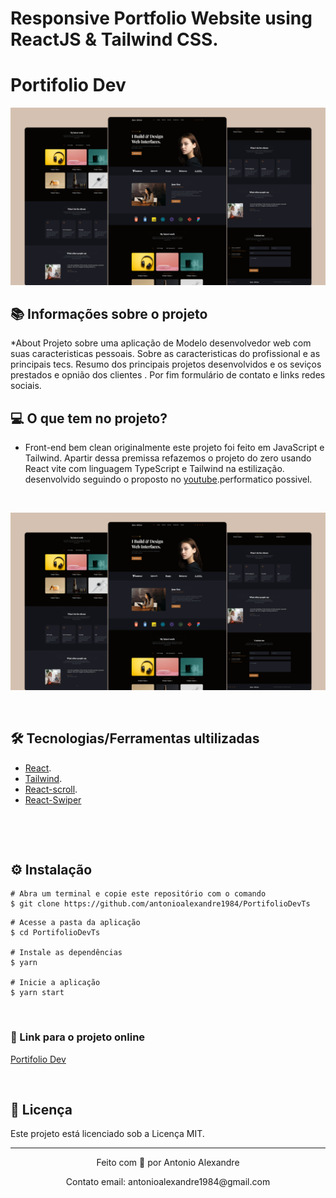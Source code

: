 # Responsive Portfolio Website using ReactJS & Tailwind CSS.

# Portifolio Dev

![mock1](preview.png)

## 📚 Informações sobre o projeto

*About
Projeto sobre uma aplicação de Modelo desenvolvedor web com suas caracteristicas pessoais. Sobre as caracteristicas do profissional e as principais tecs. Resumo dos principais projetos desenvolvidos e os seviços prestados e opnião dos clientes . Por fim formulário de contato e links redes sociais.
&nbsp;

## 💻 O que tem no projeto?

* Front-end bem clean originalmente este projeto foi feito em JavaScript e Tailwind. Apartir dessa premissa refazemos o projeto do zero usando React vite com linguagem TypeScript e Tailwind na estilização. desenvolvido seguindo o proposto no [youtube](https://www.youtube.com/watch?v=mfpEn52dD5k&t=4164s).performatico possivel. 

&nbsp;

![mock2](https://github.com/antonioalexandre1984/PortifolioDevTs/blob/main/preview.png)

&nbsp;

## 🛠️ Tecnologias/Ferramentas ultilizadas

* [React](https://pt-br.reactjs.org/E).
* [Tailwind](https://tailwindcss.com/).
* [React-scroll](https://www.npmjs.com/package/react-scroll).
* [React-Swiper](https://swiperjs.com/react)

&nbsp;

&nbsp;

## ⚙️ Instalação
```
# Abra um terminal e copie este repositório com o comando
$ git clone https://github.com/antonioalexandre1984/PortifolioDevTs
```

```
# Acesse a pasta da aplicação
$ cd PortifolioDevTs

# Instale as dependências
$ yarn

# Inicie a aplicação
$ yarn start

```

&nbsp;

### 🔗 Link para o projeto online


[Portifolio Dev](https://lscoffee.vercel.app/)

&nbsp;

## 📝 Licença

Este projeto está licenciado sob a Licença MIT.


---

<p align="center">Feito com 💙 por Antonio Alexandre</p>
<p align="center">Contato email: antonioalexandre1984@gmail.com</p>
